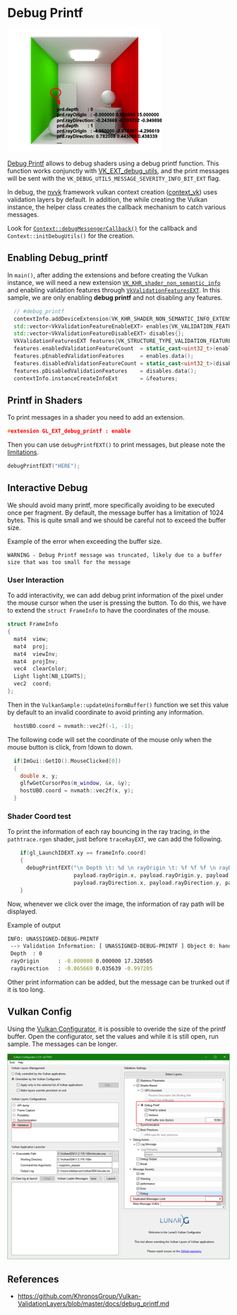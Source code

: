 # Debug Printf

![img](docs/raytrace.png)

[Debug Printf](https://github.com/KhronosGroup/Vulkan-ValidationLayers/blob/master/docs/debug_printf.md) allows to debug shaders using a debug printf function. This function works conjunctly with [VK_EXT_debug_utils](https://www.khronos.org/registry/vulkan/specs/1.2-extensions/man/html/VK_EXT_debug_utils.html), and the print messages will be sent with the `VK_DEBUG_UTILS_MESSAGE_SEVERITY_INFO_BIT_EXT` flag.

In debug, the [nvvk](https://github.com/nvpro-samples/nvpro_core/tree/master/nvvk) framework vulkan context creation ([context_vk](https://github.com/nvpro-samples/nvpro_core/blob/master/nvvk/context_vk.cpp)) uses validation layers by default. In addition, the while creating the Vulkan instance, the helper class creates the callback mechanism to catch various messages.

Look for [`Context::debugMessengerCallback()`](https://github.com/nvpro-samples/nvpro_core/blob/master/nvvk/context_vk.cpp#L122) for the callback and `Context::initDebugUtils()` for the creation.

## Enabling Debug_printf

In `main()`,  after adding the extensions and before creating the Vulkan instance, we will need a new extension [`VK_KHR_shader_non_semantic_info`](https://www.khronos.org/registry/vulkan/specs/1.2-extensions/man/html/VK_KHR_shader_non_semantic_info.html) and enabling validation features through [`VkValidationFeaturesEXT`](https://www.khronos.org/registry/vulkan/specs/1.2-extensions/man/html/VkValidationFeaturesEXT.html). In this sample, we are only enabling **debug printf** and not disabling any features.

````cpp
  // #debug_printf
  contextInfo.addDeviceExtension(VK_KHR_SHADER_NON_SEMANTIC_INFO_EXTENSION_NAME);
  std::vector<VkValidationFeatureEnableEXT> enables{VK_VALIDATION_FEATURE_ENABLE_DEBUG_PRINTF_EXT};
  std::vector<VkValidationFeatureDisableEXT> disables{};
  VkValidationFeaturesEXT features{VK_STRUCTURE_TYPE_VALIDATION_FEATURES_EXT};
  features.enabledValidationFeatureCount  = static_cast<uint32_t>(enables.size());
  features.pEnabledValidationFeatures     = enables.data();
  features.disabledValidationFeatureCount = static_cast<uint32_t>(disables.size());
  features.pDisabledValidationFeatures    = disables.data();
  contextInfo.instanceCreateInfoExt       = &features;
````

## Printf in Shaders

To print messages in a shader you need to add an extension.

````cpp
#extension GL_EXT_debug_printf : enable 
````

Then you can use `debugPrintfEXT()` to print messages, but please note the [limitations](https://github.com/KhronosGroup/Vulkan-ValidationLayers/blob/master/docs/debug_printf.md).

````cpp
debugPrintfEXT("HERE");
````

## Interactive Debug

We should avoid many printf, more specifically avoiding to be executed once per fragment. By default, the message buffer has a limitation of 1024 bytes. This is quite small and we should be careful not to exceed the buffer size.

Example of the error when exceeding the buffer size.

````
WARNING - Debug Printf message was truncated, likely due to a buffer size that was too small for the message
````

### User Interaction

To add interactivity, we can add debug print information of the pixel under the mouse cursor when the user is pressing the button. To do this, we have to extend the `struct FrameInfo` to have the coordinates of the mouse.

````cpp
struct FrameInfo
{
  mat4  view;
  mat4  proj;
  mat4  viewInv;
  mat4  projInv;
  vec4  clearColor;
  Light light[NB_LIGHTS];
  vec2  coord;
};
````

Then in the `VulkanSample::updateUniformBuffer()` function we set this value by default to an invalid coordinate to avoid printing any information.

````cpp
  hostUBO.coord = nvmath::vec2f(-1, -1);
````

The following code will set the coordinate of the mouse only when the mouse button is click, from !down to down.

````cpp
  if(ImGui::GetIO().MouseClicked[0])
  {
    double x, y;
    glfwGetCursorPos(m_window, &x, &y);
    hostUBO.coord = nvmath::vec2f(x, y);
  }
````

### Shader Coord test

To print the information of each ray bouncing in the ray tracing, in the `pathtrace.rgen` shader, just before `traceRayEXT`, we can add the following.

````cpp
    if(gl_LaunchIDEXT.xy == frameInfo.coord)
    {
      debugPrintfEXT("\n Depth \t: %d \n rayOrigin \t: %f %f %f \n rayDirection \t: %f %f %f \n", depth,  //
                     payload.rayOrigin.x, payload.rayOrigin.y, payload.rayOrigin.z,                       //
                     payload.rayDirection.x, payload.rayDirection.y, payload.rayDirection.z);
    }
````

Now, whenever we click over the image, the information of ray path will be displayed.

Example of output

````bash
INFO: UNASSIGNED-DEBUG-PRINTF
 --> Validation Information: [ UNASSIGNED-DEBUG-PRINTF ] Object 0: handle = 0x2a0c36454a8, type = VK_OBJECT_TYPE_DEVICE; | MessageID = 0x92394c89 |
 Depth  : 0
 rayOrigin      : -0.000000 0.000000 17.320505
 rayDirection   : -0.065669 0.035639 -0.997205
 ````

Other print information can be added, but the message can be trunked out if it is too long.

## Vulkan Config

Using the [Vulkan Configurator](https://vulkan.lunarg.com/doc/view/1.2.135.0/windows/vkconfig.html), it is possible to overide the size of the printf buffer. Open the configurator, set the values and while it is still open, run sample. The messages can be longer.

![](docs/vkconfig.png)

## References

* <https://github.com/KhronosGroup/Vulkan-ValidationLayers/blob/master/docs/debug_printf.md>
